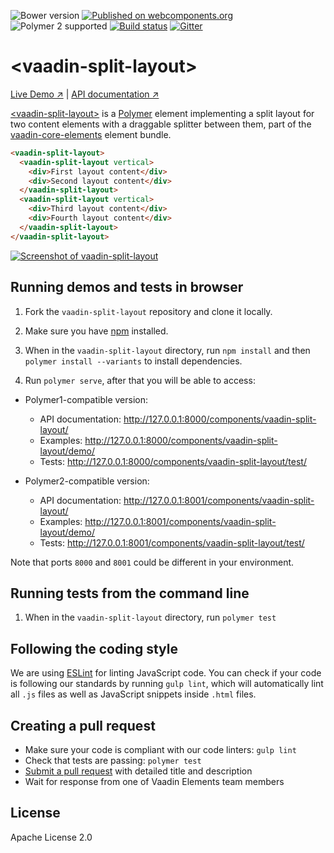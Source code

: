 ![Bower version](https://img.shields.io/bower/v/vaadin-split-layout.svg)
[![Published on webcomponents.org](https://img.shields.io/badge/webcomponents.org-published-blue.svg)](https://www.webcomponents.org/element/vaadin/vaadin-split-layout)
![Polymer 2 supported](https://img.shields.io/badge/Polymer2-supported-blue.svg)
[![Build status](https://travis-ci.org/vaadin/vaadin-split-layout.svg?branch=master)](https://travis-ci.org/vaadin/vaadin-split-layout)
[![Gitter](https://badges.gitter.im/Join%20Chat.svg)](https://gitter.im/vaadin/vaadin-core-elements?utm_source=badge&utm_medium=badge&utm_campaign=pr-badge)

# &lt;vaadin-split-layout&gt;

[Live Demo ↗](https://vaadin.com/elements/vaadin-split-layout/html-examples)
|
[API documentation ↗](https://vaadin.com/elements/vaadin-split-layout/html-api)

[&lt;vaadin-split-layout&gt;](https://vaadin.com/elements/vaadin-split-layout) is a  [Polymer](http://polymer-project.org) element implementing a split layout for two content elements with a draggable splitter between them, part of the [vaadin-core-elements](https://vaadin.com/elements) element bundle.

<!---
```
<custom-element-demo height="218">
  <template>
    <style>
     vaadin-split-layout {
       height: 200px;
     }
     vaadin-split-layout > div {
       font-family: sans-serif;
       background: #e0e0e0;
       display:flex;
       justify-content:center;
       align-items:center;
     }
    </style>
    <script src="../webcomponentsjs/webcomponents-lite.min.js"></script>
    <link rel="import" href="vaadin-split-layout.html">
    <next-code-block></next-code-block>
  </template>
</custom-element-demo>
```
-->
```html
<vaadin-split-layout>
  <vaadin-split-layout vertical>
    <div>First layout content</div>
    <div>Second layout content</div>
  </vaadin-split-layout>
  <vaadin-split-layout vertical>
    <div>Third layout content</div>
    <div>Fourth layout content</div>
  </vaadin-split-layout>
</vaadin-split-layout>
```

[<img src="https://raw.githubusercontent.com/vaadin/vaadin-split-layout/master/screenshot.png" alt="Screenshot of vaadin-split-layout">](https://vaadin.com/elements/-/element/vaadin-split-layout)


## Running demos and tests in browser

1. Fork the `vaadin-split-layout` repository and clone it locally.

1. Make sure you have [npm](https://www.npmjs.com/) installed.

1. When in the `vaadin-split-layout` directory, run `npm install` and then `polymer install --variants` to install dependencies.

1. Run `polymer serve`, after that you will be able to access:

  - Polymer1-compatible version:

    - API documentation: http://127.0.0.1:8000/components/vaadin-split-layout/
    - Examples: http://127.0.0.1:8000/components/vaadin-split-layout/demo/
    - Tests: http://127.0.0.1:8000/components/vaadin-split-layout/test/

  - Polymer2-compatible version:

    - API documentation: http://127.0.0.1:8001/components/vaadin-split-layout/
    - Examples: http://127.0.0.1:8001/components/vaadin-split-layout/demo/
    - Tests: http://127.0.0.1:8001/components/vaadin-split-layout/test/

Note that ports `8000` and `8001` could be different in your environment.


## Running tests from the command line

1. When in the `vaadin-split-layout` directory, run `polymer test`


## Following the coding style

We are using [ESLint](http://eslint.org/) for linting JavaScript code. You can check if your code is following our standards by running `gulp lint`, which will automatically lint all `.js` files as well as JavaScript snippets inside `.html` files.


## Creating a pull request

  - Make sure your code is compliant with our code linters: `gulp lint`
  - Check that tests are passing: `polymer test`
  - [Submit a pull request](https://www.digitalocean.com/community/tutorials/how-to-create-a-pull-request-on-github) with detailed title and description
  - Wait for response from one of Vaadin Elements team members


## License

Apache License 2.0
